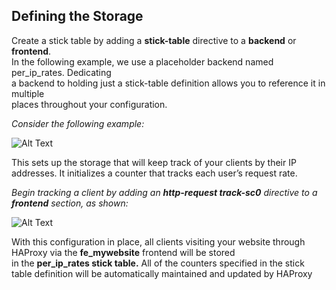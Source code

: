 ## Defining the Storage

Create a stick table by adding a **stick-table** directive to a **backend** or **frontend**.  
In the following example, we use a placeholder backend named per_ip_rates. Dedicating  
a backend to holding just a stick-table definition allows you to reference it in multiple  
places throughout your configuration.

_Consider the following example:_

![Alt Text](../assets/DDos/storage.png)

This sets up the storage that will keep track of your clients by their IP addresses. It initializes a counter that tracks each user’s request rate.

_Begin tracking a client by adding an **http-request track-sc0** directive to a **frontend** section, as shown:_

![Alt Text](../assets/DDos/frontend.png)

With this configuration in place, all clients visiting your website through HAProxy via the **fe_mywebsite** frontend will be stored  
in the **per_ip_rates stick table.** All of the counters specified in the stick table definition will be automatically maintained and updated by HAProxy
